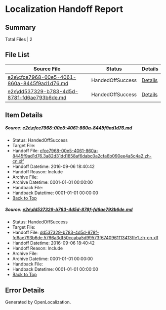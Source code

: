 # <a name='report-top'></a> Localization Handoff Report

## Summary
 Total Files | 2

## File List
 Source File | Status | Details 
 ----------- | ------ | ------- 
 [e2e\cfce7968-00e5-4061-860a-8445f9ad1d76.md](https://github.com/OpenLocalizationTestOrg/ol-test0/blob/e4617a5a2c7211d19e127befeda29d406a45ded6/e2e/cfce7968-00e5-4061-860a-8445f9ad1d76.md) | HandedOffSuccess | [Details](#bda9dfe9f7c6c3d7c79ca6dfef1de6d32eaedffc2)
 [e2e\dd537329-b783-4d5d-878f-fd6ae793b6de.md](https://github.com/OpenLocalizationTestOrg/ol-test0/blob/e4617a5a2c7211d19e127befeda29d406a45ded6/e2e/dd537329-b783-4d5d-878f-fd6ae793b6de.md) | HandedOffSuccess | [Details](#6282bb40859df6d09e39691a9caeeb8069eae31d3)

## Item Details
##### <a name='bda9dfe9f7c6c3d7c79ca6dfef1de6d32eaedffc2'></a> Source: [e2e\cfce7968-00e5-4061-860a-8445f9ad1d76.md](https://github.com/OpenLocalizationTestOrg/ol-test0/blob/e4617a5a2c7211d19e127befeda29d406a45ded6/e2e/cfce7968-00e5-4061-860a-8445f9ad1d76.md)
* Status: HandedOffSuccess
* Target File: 
* Handoff File: [cfce7968-00e5-4061-860a-8445f9ad1d76.3a82d31dd1858af6dabc0a2cfa6b090ee4a5c4a2.zh-cn.xlf](https://github.com/OpenLocalizationTestOrg/ol-test0-handoff/blob/d8c62149348d9e7144a57d47a80fbdd0bb625b12/ol-handoff/OpenLocalizationTestOrg/ol-test0-zhcn/ci/ht/cfce7968-00e5-4061-860a-8445f9ad1d76.3a82d31dd1858af6dabc0a2cfa6b090ee4a5c4a2.zh-cn.xlf)
* Handoff Datetime: 2016-09-06 18:40:42
* Handoff Reason: Include
* Archive File: 
* Archive Datetime: 0001-01-01 00:00:00
* Handback File: 
* Handback Datetime: 0001-01-01 00:00:00
* [Back to Top](#report-top)

##### <a name='6282bb40859df6d09e39691a9caeeb8069eae31d3'></a> Source: [e2e\dd537329-b783-4d5d-878f-fd6ae793b6de.md](https://github.com/OpenLocalizationTestOrg/ol-test0/blob/e4617a5a2c7211d19e127befeda29d406a45ded6/e2e/dd537329-b783-4d5d-878f-fd6ae793b6de.md)
* Status: HandedOffSuccess
* Target File: 
* Handoff File: [dd537329-b783-4d5d-878f-fd6ae793b6de.5766a3df50ccaba5d99573f6740961113413ffe1.zh-cn.xlf](https://github.com/OpenLocalizationTestOrg/ol-test0-handoff/blob/d8c62149348d9e7144a57d47a80fbdd0bb625b12/ol-handoff/OpenLocalizationTestOrg/ol-test0-zhcn/ci/ht/dd537329-b783-4d5d-878f-fd6ae793b6de.5766a3df50ccaba5d99573f6740961113413ffe1.zh-cn.xlf)
* Handoff Datetime: 2016-09-06 18:40:42
* Handoff Reason: Include
* Archive File: 
* Archive Datetime: 0001-01-01 00:00:00
* Handback File: 
* Handback Datetime: 0001-01-01 00:00:00
* [Back to Top](#report-top)


## Error Details

Generated by OpenLocalization.
